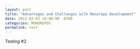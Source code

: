 ```yaml
---
layout: post
title: "Advantages and Challenges with Monorepo Development"
date: 2022-03-02 18:00:00 -0700
categories: MONOREPOS
permalink: test
---
```


Testing #2
